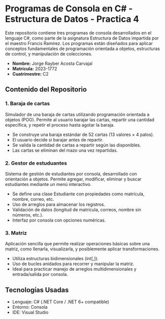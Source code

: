 # Programas de Consola en C# - Estructura de Datos - Practica 4

Este repositorio contiene tres programas de consola desarrollados en el lenguaje C#, como parte de la asignatura Estructura de Datos impartida por el maestro Francis Ramírez. Los programas están diseñados para aplicar conceptos fundamentales de programación orientada a objetos, estructuras de control, y manipulación de colecciones.

- **Nombre:** Jorge Rayber Acosta Carvajal  
- **Matrícula:** 2023-1772  
- **Cuatrimestre:** C2  

## Contenido del Repositorio

### 1. Baraja de cartas
Simulador de una baraja de cartas utilizando programación orientada a objetos (POO). Permite al usuario barajar las cartas, repartir una cantidad específica, y repetir el proceso hasta agotar la baraja.

- Se construye una baraja estándar de 52 cartas (13 valores × 4 palos).
- El usuario decide si barajar antes de repartir.
- Se valida la cantidad de cartas a repartir según las disponibles.
- Las cartas se eliminan del mazo una vez repartidas.

### 2. Gestor de estuduantes
Sistema de gestión de estudiantes por consola, desarrollado con orientación a objetos. Permite agregar, modificar, eliminar y buscar estudiantes mediante un menú interactivo.

- Se define una clase Estudiante con propiedades como matrícula, nombre, correo, etc.
- Uso de arreglos para almacenar los registros.
- Validación de datos (longitud de matrícula, correos, nombre sin números, etc.).
- Interfaz por consola con opciones numéricas.

### 3. Matriz
Aplicación sencilla que permite realizar operaciones básicas sobre una matriz, como llenarla, visualizarla, y posiblemente aplicar transformaciones.

- Utiliza estructuras bidimensionales (int[,]).
- Uso de bucles anidados para recorrer y manipular la matriz.
- Ideal para practicar manejo de arreglos multidimensionales y entrada/salida por consola.

## Tecnologías Usadas

- Lenguaje: C# (.NET Core / .NET 6+ compatible)
- Entorno: Consola
- IDE: Visual Studio

